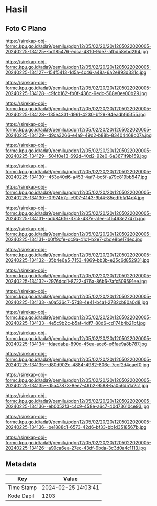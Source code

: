 # Hasil

## Foto C Plano

https://sirekap-obj-formc.kpu.go.id/ada9/pemilu/pdpr/12/05/02/20/20/1205022020005-20240225-134125--bd185476-edca-4810-9de7-afbd58ebd294.jpg

https://sirekap-obj-formc.kpu.go.id/ada9/pemilu/pdpr/12/05/02/20/20/1205022020005-20240225-134127--154f5413-1d5a-4c46-a48a-6a2e893d331c.jpg

https://sirekap-obj-formc.kpu.go.id/ada9/pemilu/pdpr/12/05/02/20/20/1205022020005-20240225-134128--c9fcb162-fb0f-436c-9edc-568e0ee00b29.jpg

https://sirekap-obj-formc.kpu.go.id/ada9/pemilu/pdpr/12/05/02/20/20/1205022020005-20240225-134128--135e433f-d961-4230-bf29-94eadbf65f55.jpg

https://sirekap-obj-formc.kpu.go.id/ada9/pemilu/pdpr/12/05/02/20/20/1205022020005-20240225-134129--d9ca3266-e4a9-49d2-b88b-83404468c07a.jpg

https://sirekap-obj-formc.kpu.go.id/ada9/pemilu/pdpr/12/05/02/20/20/1205022020005-20240225-134129--504f0e13-692d-40d2-92e0-6a3671f9b159.jpg

https://sirekap-obj-formc.kpu.go.id/ada9/pemilu/pdpr/12/05/02/20/20/1205022020005-20240225-134130--453e40d6-a453-4af7-bc5f-a79c819bb547.jpg

https://sirekap-obj-formc.kpu.go.id/ada9/pemilu/pdpr/12/05/02/20/20/1205022020005-20240225-134130--0f974b7a-e907-4143-9bf4-85edfbfa14d4.jpg

https://sirekap-obj-formc.kpu.go.id/ada9/pemilu/pdpr/12/05/02/20/20/1205022020005-20240225-134131--adb846f6-37c5-437e-a1ee-cf5463e2747b.jpg

https://sirekap-obj-formc.kpu.go.id/ada9/pemilu/pdpr/12/05/02/20/20/1205022020005-20240225-134131--b0ff9cfe-dc9a-41c1-b2e7-cbde8be174ec.jpg

https://sirekap-obj-formc.kpu.go.id/ada9/pemilu/pdpr/12/05/02/20/20/1205022020005-20240225-134132--35b4e6a5-7153-4869-bb3b-e25c6d852931.jpg

https://sirekap-obj-formc.kpu.go.id/ada9/pemilu/pdpr/12/05/02/20/20/1205022020005-20240225-134132--2976dcd1-8722-476a-86b6-7afc509591ee.jpg

https://sirekap-obj-formc.kpu.go.id/ada9/pemilu/pdpr/12/05/02/20/20/1205022020005-20240225-134133--a0a536c7-57d8-4e41-b4a1-2782cb80a0d8.jpg

https://sirekap-obj-formc.kpu.go.id/ada9/pemilu/pdpr/12/05/02/20/20/1205022020005-20240225-134133--4e5c9b2c-b5af-4df7-88d6-cd174b4b21bf.jpg

https://sirekap-obj-formc.kpu.go.id/ada9/pemilu/pdpr/12/05/02/20/20/1205022020005-20240225-134134--fdaedaba-890d-45ea-ace6-e6fae9a8b787.jpg

https://sirekap-obj-formc.kpu.go.id/ada9/pemilu/pdpr/12/05/02/20/20/1205022020005-20240225-134135--d80d902c-4884-4982-806e-7ccf2d4caef0.jpg

https://sirekap-obj-formc.kpu.go.id/ada9/pemilu/pdpr/12/05/02/20/20/1205022020005-20240225-134135--d5a47873-8ee7-49b2-9588-5a056d51a2c1.jpg

https://sirekap-obj-formc.kpu.go.id/ada9/pemilu/pdpr/12/05/02/20/20/1205022020005-20240225-134136--eb0052f3-c4c9-458e-a6c7-40d73610ce93.jpg

https://sirekap-obj-formc.kpu.go.id/ada9/pemilu/pdpr/12/05/02/20/20/1205022020005-20240225-134136--be1888c1-6573-42d6-bf33-bb1d3518567b.jpg

https://sirekap-obj-formc.kpu.go.id/ada9/pemilu/pdpr/12/05/02/20/20/1205022020005-20240225-134126--a99ca6ea-27ec-43df-9bda-3c3d0a4c1113.jpg


## Metadata

| Key        | Value               |
| ---------- | ------------------- |
| Time Stamp | 2024-02-25 14:03:41 |
| Kode Dapil | 1203                |



